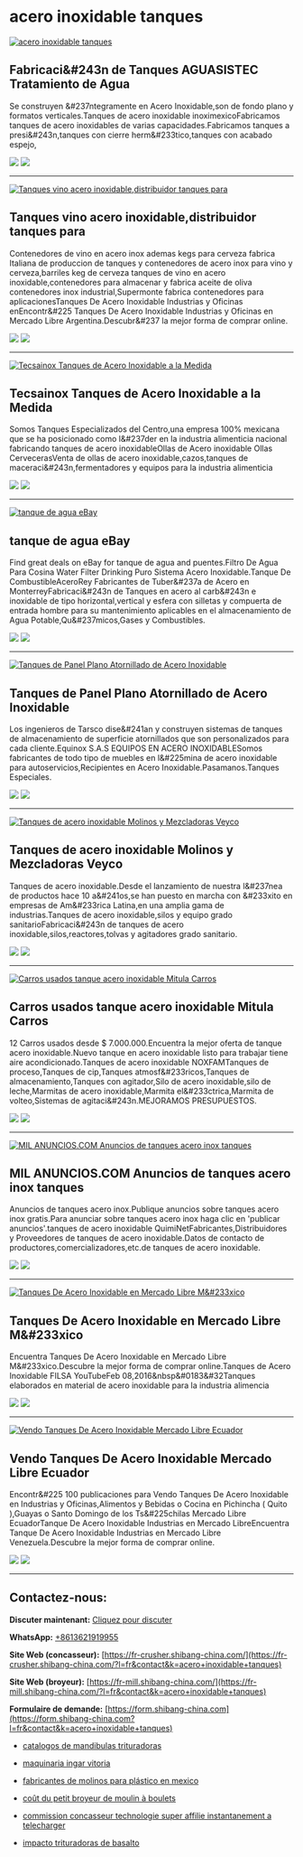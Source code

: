 # acero inoxidable tanques

<a href="https://swt.shibang-china.com/?l=fr&img&k=acero+inoxidable+tanques" target="_blank">![acero inoxidable tanques](http://static.shibang-china.com/all-800x300/1000.jpg)</a>

## Fabricaci&#243n de Tanques AGUASISTEC Tratamiento de Agua
Se construyen &#237ntegramente en Acero Inoxidable,son de fondo plano y formatos verticales.Tanques de acero inoxidable inoximexicoFabricamos tanques de acero inoxidables de varias capacidades.Fabricamos tanques a presi&#243n,tanques con cierre herm&#233tico,tanques con acabado espejo,


<a href="https://whatsapp.shibangsoft.com/WhatsApp.php" target="_blank" title="WhatsApp">![](http://static.shibang-china.com/icon/whatsapp.png)</a> <a href="https://swt.shibang-china.com/?l=fr&icon&k=acero+inoxidable+tanques" target="_blank">![](http://static.shibang-china.com/icon/chat-fr.png)</a>

---

<a href="https://swt.shibang-china.com/?l=fr&img&k=acero+inoxidable+tanques" target="_blank">![Tanques vino acero inoxidable,distribuidor tanques para](http://static.shibang-china.com/all-800x300/988.jpg)</a>

## Tanques vino acero inoxidable,distribuidor tanques para
Contenedores de vino en acero inox ademas kegs para cerveza fabrica Italiana de produccion de tanques y contenedores de acero inox para vino y cerveza,barriles keg de cerveza tanques de vino en acero inoxidable,contenedores para almacenar y fabrica aceite de oliva contenedores inox industrial,Supermonte fabrica contenedores para aplicacionesTanques De Acero Inoxidable Industrias y Oficinas enEncontr&#225 Tanques De Acero Inoxidable Industrias y Oficinas en Mercado Libre Argentina.Descubr&#237 la mejor forma de comprar online.


<a href="https://whatsapp.shibangsoft.com/WhatsApp.php" target="_blank" title="WhatsApp">![](http://static.shibang-china.com/icon/whatsapp.png)</a> <a href="https://swt.shibang-china.com/?l=fr&icon&k=acero+inoxidable+tanques" target="_blank">![](http://static.shibang-china.com/icon/chat-fr.png)</a>

---

<a href="https://swt.shibang-china.com/?l=fr&img&k=acero+inoxidable+tanques" target="_blank">![Tecsainox Tanques de Acero Inoxidable a la Medida](http://static.shibang-china.com/all-800x300/543.jpg)</a>

## Tecsainox Tanques de Acero Inoxidable a la Medida
Somos Tanques Especializados del Centro,una empresa 100% mexicana que se ha posicionado como l&#237der en la industria alimenticia nacional fabricando tanques de acero inoxidableOllas de Acero inoxidable Ollas CervecerasVenta de ollas de acero inoxidable,cazos,tanques de maceraci&#243n,fermentadores y equipos para la industria alimenticia


<a href="https://whatsapp.shibangsoft.com/WhatsApp.php" target="_blank" title="WhatsApp">![](http://static.shibang-china.com/icon/whatsapp.png)</a> <a href="https://swt.shibang-china.com/?l=fr&icon&k=acero+inoxidable+tanques" target="_blank">![](http://static.shibang-china.com/icon/chat-fr.png)</a>

---

<a href="https://swt.shibang-china.com/?l=fr&img&k=acero+inoxidable+tanques" target="_blank">![tanque de agua eBay](http://static.shibang-china.com/all-800x300/1207.jpg)</a>

## tanque de agua eBay
Find great deals on eBay for tanque de agua and puentes.Filtro De Agua Para Cosina Water Filter Drinking Puro Sistema Acero Inoxidable.Tanque De CombustibleAceroRey Fabricantes de Tuber&#237a de Acero en MonterreyFabricaci&#243n de Tanques en acero al carb&#243n e inoxidable de tipo horizontal,vertical y esfera con silletas y compuerta de entrada hombre para su mantenimiento aplicables en el almacenamiento de Agua Potable,Qu&#237micos,Gases y Combustibles.


<a href="https://whatsapp.shibangsoft.com/WhatsApp.php" target="_blank" title="WhatsApp">![](http://static.shibang-china.com/icon/whatsapp.png)</a> <a href="https://swt.shibang-china.com/?l=fr&icon&k=acero+inoxidable+tanques" target="_blank">![](http://static.shibang-china.com/icon/chat-fr.png)</a>

---

<a href="https://swt.shibang-china.com/?l=fr&img&k=acero+inoxidable+tanques" target="_blank">![Tanques de Panel Plano Atornillado de Acero Inoxidable](http://static.shibang-china.com/all-800x300/823.jpg)</a>

## Tanques de Panel Plano Atornillado de Acero Inoxidable
Los ingenieros de Tarsco dise&#241an y construyen sistemas de tanques de almacenamiento de superficie atornillados que son personalizados para cada cliente.Equinox S.A.S EQUIPOS EN ACERO INOXIDABLESomos fabricantes de todo tipo de muebles en l&#225mina de acero inoxidable para autoservicios,Recipientes en Acero Inoxidable.Pasamanos.Tanques Especiales.


<a href="https://whatsapp.shibangsoft.com/WhatsApp.php" target="_blank" title="WhatsApp">![](http://static.shibang-china.com/icon/whatsapp.png)</a> <a href="https://swt.shibang-china.com/?l=fr&icon&k=acero+inoxidable+tanques" target="_blank">![](http://static.shibang-china.com/icon/chat-fr.png)</a>

---

<a href="https://swt.shibang-china.com/?l=fr&img&k=acero+inoxidable+tanques" target="_blank">![Tanques de acero inoxidable Molinos y Mezcladoras Veyco](http://static.shibang-china.com/all-800x300/188.jpg)</a>

## Tanques de acero inoxidable Molinos y Mezcladoras Veyco
Tanques de acero inoxidable.Desde el lanzamiento de nuestra l&#237nea de productos hace 10 a&#241os,se han puesto en marcha con &#233xito en empresas de Am&#233rica Latina,en una amplia gama de industrias.Tanques de acero inoxidable,silos y equipo grado sanitarioFabricaci&#243n de tanques de acero inoxidable,silos,reactores,tolvas y agitadores grado sanitario.


<a href="https://whatsapp.shibangsoft.com/WhatsApp.php" target="_blank" title="WhatsApp">![](http://static.shibang-china.com/icon/whatsapp.png)</a> <a href="https://swt.shibang-china.com/?l=fr&icon&k=acero+inoxidable+tanques" target="_blank">![](http://static.shibang-china.com/icon/chat-fr.png)</a>

---

<a href="https://swt.shibang-china.com/?l=fr&img&k=acero+inoxidable+tanques" target="_blank">![Carros usados tanque acero inoxidable Mitula Carros](http://static.shibang-china.com/all-800x300/443.jpg)</a>

## Carros usados tanque acero inoxidable Mitula Carros
12 Carros usados desde $ 7.000.000.Encuentra la mejor oferta de tanque acero inoxidable.Nuevo tanque en acero inoxidable listo para trabajar tiene aire acondicionado.Tanques de acero inoxidable NOXFAMTanques de proceso,Tanques de cip,Tanques atmosf&#233ricos,Tanques de almacenamiento,Tanques con agitador,Silo de acero inoxidable,silo de leche,Marmitas de acero inoxidable,Marmita el&#233ctrica,Marmita de volteo,Sistemas de agitaci&#243n.MEJORAMOS PRESUPUESTOS.


<a href="https://whatsapp.shibangsoft.com/WhatsApp.php" target="_blank" title="WhatsApp">![](http://static.shibang-china.com/icon/whatsapp.png)</a> <a href="https://swt.shibang-china.com/?l=fr&icon&k=acero+inoxidable+tanques" target="_blank">![](http://static.shibang-china.com/icon/chat-fr.png)</a>

---

<a href="https://swt.shibang-china.com/?l=fr&img&k=acero+inoxidable+tanques" target="_blank">![MIL ANUNCIOS.COM Anuncios de tanques acero inox tanques](http://static.shibang-china.com/all-800x300/1206.jpg)</a>

## MIL ANUNCIOS.COM Anuncios de tanques acero inox tanques
Anuncios de tanques acero inox.Publique anuncios sobre tanques acero inox gratis.Para anunciar sobre tanques acero inox haga clic en 'publicar anuncios'.tanques de acero inoxidable QuimiNetFabricantes,Distribuidores y Proveedores de tanques de acero inoxidable.Datos de contacto de productores,comercializadores,etc.de tanques de acero inoxidable.


<a href="https://whatsapp.shibangsoft.com/WhatsApp.php" target="_blank" title="WhatsApp">![](http://static.shibang-china.com/icon/whatsapp.png)</a> <a href="https://swt.shibang-china.com/?l=fr&icon&k=acero+inoxidable+tanques" target="_blank">![](http://static.shibang-china.com/icon/chat-fr.png)</a>

---

<a href="https://swt.shibang-china.com/?l=fr&img&k=acero+inoxidable+tanques" target="_blank">![Tanques De Acero Inoxidable en Mercado Libre M&#233xico](http://static.shibang-china.com/all-800x300/1338.jpg)</a>

## Tanques De Acero Inoxidable en Mercado Libre M&#233xico
Encuentra Tanques De Acero Inoxidable en Mercado Libre M&#233xico.Descubre la mejor forma de comprar online.Tanques de Acero Inoxidable FILSA YouTubeFeb 08,2016&nbsp&#0183&#32Tanques elaborados en material de acero inoxidable para la industria alimencia


<a href="https://whatsapp.shibangsoft.com/WhatsApp.php" target="_blank" title="WhatsApp">![](http://static.shibang-china.com/icon/whatsapp.png)</a> <a href="https://swt.shibang-china.com/?l=fr&icon&k=acero+inoxidable+tanques" target="_blank">![](http://static.shibang-china.com/icon/chat-fr.png)</a>

---

<a href="https://swt.shibang-china.com/?l=fr&img&k=acero+inoxidable+tanques" target="_blank">![Vendo Tanques De Acero Inoxidable Mercado Libre Ecuador](http://static.shibang-china.com/all-800x300/1339.jpg)</a>

## Vendo Tanques De Acero Inoxidable Mercado Libre Ecuador
Encontr&#225 100 publicaciones para Vendo Tanques De Acero Inoxidable en Industrias y Oficinas,Alimentos y Bebidas o Cocina en Pichincha ( Quito ),Guayas o Santo Domingo de los Ts&#225chilas Mercado Libre EcuadorTanque De Acero Inoxidable Industrias en Mercado LibreEncuentra Tanque De Acero Inoxidable Industrias en Mercado Libre Venezuela.Descubre la mejor forma de comprar online.


<a href="https://whatsapp.shibangsoft.com/WhatsApp.php" target="_blank" title="WhatsApp">![](http://static.shibang-china.com/icon/whatsapp.png)</a> <a href="https://swt.shibang-china.com/?l=fr&icon&k=acero+inoxidable+tanques" target="_blank">![](http://static.shibang-china.com/icon/chat-fr.png)</a>

---
## Contactez-nous:

**Discuter maintenant:** [Cliquez pour discuter](https://swt.shibang-china.com?l=fr&contact&k=acero+inoxidable+tanques)

**WhatsApp:**  [+8613621919955](https://whatsapp.shibangsoft.com/WhatsApp.php)

**Site Web (concasseur):** [https://fr-crusher.shibang-china.com/](https://fr-crusher.shibang-china.com/?l=fr&contact&k=acero+inoxidable+tanques)

**Site Web (broyeur):** [https://fr-mill.shibang-china.com/](https://fr-mill.shibang-china.com/?l=fr&contact&k=acero+inoxidable+tanques)

**Formulaire de demande:** [https://form.shibang-china.com](https://form.shibang-china.com?l=fr&contact&k=acero+inoxidable+tanques)

* [catalogos de mandibulas trituradoras](../62/catalogos%20de%20mandibulas%20trituradoras.md)

* [maquinaria ingar vitoria](../62/maquinaria%20ingar%20vitoria.md)

* [fabricantes de molinos para plástico en mexico](../64/fabricantes%20de%20molinos%20para%20pl%C3%A1stico%20en%20mexico.md)

* [coût du petit broyeur de moulin à boulets](../65/co%C3%BBt%20du%20petit%20broyeur%20de%20moulin%20%C3%A0%20boulets.md)

* [commission concasseur technologie super affilie instantanement a telecharger](../61/commission%20concasseur%20technologie%20super%20affilie%20instantanement%20a%20telecharger.md)

* [impacto trituradoras de basalto](../63/impacto%20trituradoras%20de%20basalto.md)